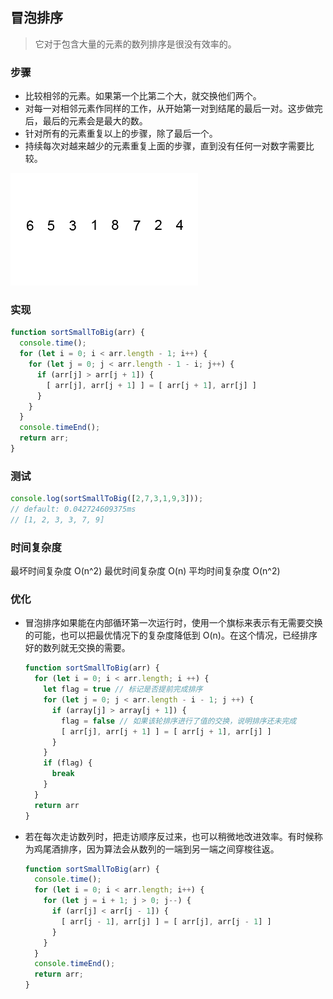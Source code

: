 ## 冒泡排序
> 它对于包含大量的元素的数列排序是很没有效率的。
### 步骤
* 比较相邻的元素。如果第一个比第二个大，就交换他们两个。
* 对每一对相邻元素作同样的工作，从开始第一对到结尾的最后一对。这步做完后，最后的元素会是最大的数。
* 针对所有的元素重复以上的步骤，除了最后一个。
* 持续每次对越来越少的元素重复上面的步骤，直到没有任何一对数字需要比较。

<img src="bubble-sort.gif" alt="bubble-sort">

### 实现
```js
function sortSmallToBig(arr) {
  console.time();
  for (let i = 0; i < arr.length - 1; i++) {
    for (let j = 0; j < arr.length - 1 - i; j++) {
      if (arr[j] > arr[j + 1]) {
        [ arr[j], arr[j + 1] ] = [ arr[j + 1], arr[j] ]
      }
    }
  }
  console.timeEnd();
  return arr;
}
```
### 测试
```js
console.log(sortSmallToBig([2,7,3,1,9,3]));
// default: 0.042724609375ms
// [1, 2, 3, 3, 7, 9]
```

### 时间复杂度
最坏时间复杂度	O(n^2)
最优时间复杂度	O(n)
平均时间复杂度	O(n^2)

### 优化
* 冒泡排序如果能在内部循环第一次运行时，使用一个旗标来表示有无需要交换的可能，也可以把最优情况下的复杂度降低到 O(n)。在这个情况，已经排序好的数列就无交换的需要。
  ```js
  function sortSmallToBig(arr) {
    for (let i = 0; i < arr.length; i ++) {
      let flag = true // 标记是否提前完成排序
      for (let j = 0; j < arr.length - i - 1; j ++) {
        if (array[j] > array[j + 1]) {
          flag = false // 如果该轮排序进行了值的交换，说明排序还未完成
          [ arr[j], arr[j + 1] ] = [ arr[j + 1], arr[j] ]
        }
      }
      if (flag) {
        break
      }
    }
    return arr
  }
  ```
* 若在每次走访数列时，把走访顺序反过来，也可以稍微地改进效率。有时候称为鸡尾酒排序，因为算法会从数列的一端到另一端之间穿梭往返。
  ```js
  function sortSmallToBig(arr) {
    console.time();
    for (let i = 0; i < arr.length; i++) {
      for (let j = i + 1; j > 0; j--) {
        if (arr[j] < arr[j - 1]) {
          [ arr[j - 1], arr[j] ] = [ arr[j], arr[j - 1] ]
        }
      }
    }
    console.timeEnd();
    return arr;
  }
  ```